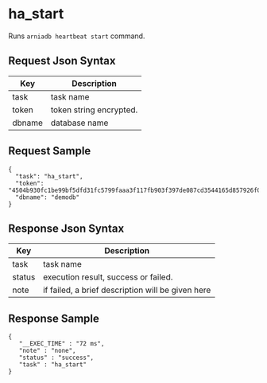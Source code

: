 # ha_start

Runs `arniadb heartbeat start` command.

## Request Json Syntax

| **Key** | **Description** |
| --- | --- |
| task | task name |
| token | token string encrypted. |
| dbname | database name |

## Request Sample

```
{
  "task": "ha_start",
  "token": "4504b930fc1be99bf5dfd31fc5799faaa3f117fb903f397de087cd3544165d857926f07dd201b6aa",
  "dbname": "demodb"
}
```

## Response Json Syntax

| **Key** | **Description** |
| --- | --- |
| task | task name |
| status | execution result, success or failed. |
| note | if failed, a brief description will be given here |

## Response Sample

```
{
   "__EXEC_TIME" : "72 ms",
   "note" : "none",
   "status" : "success",
   "task" : "ha_start"
}
```
